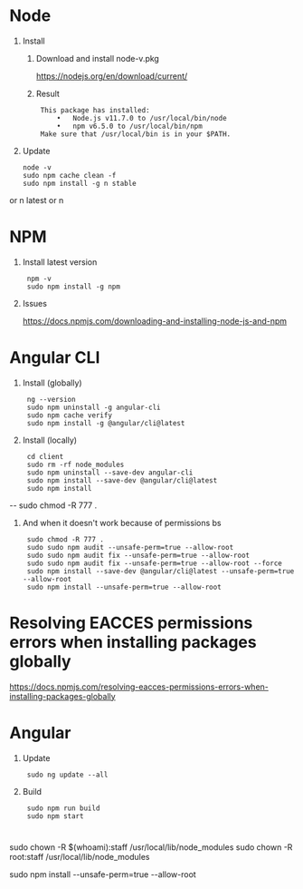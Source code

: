 # Node

1. Install

    1. Download and install node-v<version>.pkg

        https://nodejs.org/en/download/current/
     
    1. Result

            This package has installed:
            	•	Node.js v11.7.0 to /usr/local/bin/node
            	•	npm v6.5.0 to /usr/local/bin/npm
            Make sure that /usr/local/bin is in your $PATH.

1. Update

       node -v
       sudo npm cache clean -f
       sudo npm install -g n stable

or n latest or n <version>

# NPM

1. Install latest version

        npm -v
        sudo npm install -g npm
        
1. Issues

    https://docs.npmjs.com/downloading-and-installing-node-js-and-npm
        
# Angular CLI

1. Install (globally)

        ng --version
        sudo npm uninstall -g angular-cli
        sudo npm cache verify
        sudo npm install -g @angular/cli@latest
        
1. Install (locally)
        
        cd client
        sudo rm -rf node_modules
        sudo npm uninstall --save-dev angular-cli
        sudo npm install --save-dev @angular/cli@latest
        sudo npm install
        
        
-- sudo chmod -R 777 .

1. And when it doesn't work because of permissions bs

        sudo chmod -R 777 .
        sudo sudo npm audit --unsafe-perm=true --allow-root
        sudo sudo npm audit fix --unsafe-perm=true --allow-root
        sudo sudo npm audit fix --unsafe-perm=true --allow-root --force
        sudo npm install --save-dev @angular/cli@latest --unsafe-perm=true --allow-root
        sudo npm install --unsafe-perm=true --allow-root
        
        
# Resolving EACCES permissions errors when installing packages globally

https://docs.npmjs.com/resolving-eacces-permissions-errors-when-installing-packages-globally

# Angular

1. Update

        sudo ng update --all
        
1. Build

        sudo npm run build
        sudo npm start

#

sudo chown -R $(whoami):staff /usr/local/lib/node_modules
sudo chown -R root:staff /usr/local/lib/node_modules

sudo npm install --unsafe-perm=true --allow-root